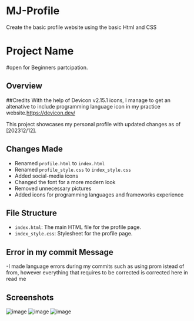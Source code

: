 # MJ-Profile
Create the basic profile website using the basic Html and CSS

# Project Name
#open for Beginners partcipation.
## Overview
##Credits
With the help of Devicon v2.15.1 icons, I manage to get an altenative to include programming language
icon in my practice website.https://devicon.dev/

This project showcases my personal profile with updated changes as of [202312/12].

## Changes Made

- Renamed `profile.html` to `index.html`
- Renamed `profile_style.css` to `index_style.css`
- Added social-media icons
- Changed the font for a more modern look
- Removed unnecessary pictures
- Added icons for programming languages and frameworks experience

## File Structure

- `index.html`: The main HTML file for the profile page.
- `index_style.css`: Stylesheet for the profile page.

## Error in my commit Message
-I made language errors during my commits such as using prom istead of from,
however everything that requires to be corrected is corrected here in read me


## Screenshots
![image](https://github.com/Lefatso/MJ-Profile/assets/106061860/3769a2d7-5d94-4cd8-a4f1-691c28c55a3f)
![image](https://github.com/Lefatso/MJ-Profile/assets/106061860/993030eb-a654-4ee8-bbd9-987c1b95d30e)
![image](https://github.com/Lefatso/MJ-Profile/assets/106061860/b717466d-2654-4ad7-a0aa-3a990c435ea2)





